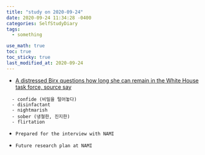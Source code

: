 ```yaml
---
title: "study on 2020-09-24"
date: 2020-09-24 11:34:28 -0400
categories: SelfStudyDiary
tags:
  - something

use_math: true
toc: true
toc_sticky: true
last_modified_at: 2020-09-24
---
```





* [A distressed Birx questions how long she can remain in the White House task force, source say](https://edition.cnn.com/2020/09/23/politics/deborah-birx-white-house-task-force/index.html)

```
  - confide (비밀을 털어놓다)
  - disinfactant 
  - nightmarish 
  - sober (냉철한, 진지한) 
  - flirtation 
```

* `Prepared for the interview with NAMI` 

* `Future research plan at NAMI`
